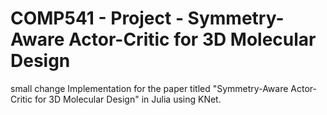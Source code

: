 # COMP541 - Project - Symmetry-Aware Actor-Critic for 3D Molecular Design 

small change
Implementation for the paper titled "Symmetry-Aware Actor-Critic for 3D Molecular Design" in Julia using KNet.
